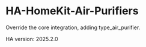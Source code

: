 # HA-HomeKit-Air-Purifiers

Override the core integration, adding type_air_purifier.

HA version: 2025.2.0
